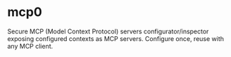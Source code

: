 # mcp0
Secure MCP (Model Context Protocol) servers configurator/inspector exposing configured contexts as MCP servers. Configure once, reuse with any MCP client.
